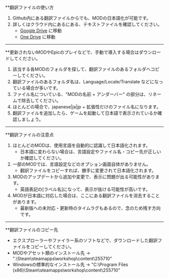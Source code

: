 **翻訳ファイルの使い方

1. Github内にある翻訳ファイルからでも、MODの日本語化が可能です。
1. 詳しくはクラウド内にあるにある、テキストファイルを確認してください。
    - [Google Drive](https://drive.google.com/drive/folders/13cCZ_7Rjl5MF67cwMrYMYlSfuIVL9_3b?usp=sharing) に移動
    - [One Drive](https://1drv.ms/f/s!ApPQKe2pLFHJvC1dCPsOAtxQn-Pq) に移動

---

**更新されないMODやEpicのプレイなどで、手動で導入する場合はダウンロードしてください。

1. 該当する各MODのフォルダを探して、翻訳ファイルのあるフォルダへコピーしてください。
1. 翻訳ファイルのあるフォルダ名は、Language/Locale/Translate などになっている場合が多いです。
1. ファイル名についている、"MODの名前 + アンダーバー" の部分は、リネームで除去してください。
1. ほとんどの場合で、japanese|ja|jp + 拡張性だけのファイル名になります。
1. 翻訳ファイルを追加したら、ゲームを起動して日本語で表示されているか確認しましょう。

---

**翻訳ファイルの注意点

1. ほとんどのMODは、使用言語を自動的に認識して日本語化されます。
    - 日本語に変わらない場合は、言語設定やファイル名・コピー先が正しいか確認してください。
1. 一部のMODでは、言語設定などのオプション画面自体がありません。
    - 翻訳ファイルをコピーすれば、勝手に変更されて日本語化されます。
1. MODのアップデートから追加や変更で、表示に問題が出る可能性があります。
    - 英語表記の[ラベル名]になって、表示が抜ける可能性が高いです。
1. MODが日本語に対応した場合は、ここにある翻訳ファイルを消去することがあります。
    - 最新版への未対応・更新時のタイムラグもあるので、念のため残す方向です。

---

**翻訳ファイルのコピー先

- エクスプローラーやファイラー系のソフトなどで、ダウンロードした翻訳ファイルをコピーしてください。
- MODやアセット類のインストール先 → ".\Steam\steamapps\workshop\content\255710"
- Windowsの標準的なインストール先 → "C:\Program Files (x86)\Steam\steamapps\workshop\content\255710"
